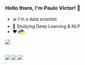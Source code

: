 ### Hello there, I'm Paulo Victor! 👋

- 📊 I'm a data scientist
- 📖 Studying Deep Learning & NLP
- ❤️<img align="center" alt="Paulo-Python" height="20" width="30" src="https://raw.githubusercontent.com/devicons/devicon/master/icons/python/python-original.svg">


<div>
  <a href="https://github.com/paulotutu">
  <img height="180em" src="https://github-readme-stats.vercel.app/api?username=paulotutu&show_icons=true&theme=dracula&include_all_commits=true&count_private=true"/>
  <!-- <img height="160em" src="https://github-readme-stats.vercel.app/api/top-langs/?username=paulotutu&layout=compact&langs_count=7&theme=dracula"/> -->
  <!-- <img height="180em" src="https://github-readme-stats.vercel.app/api/pin/?username=paulotutu&repo=github-readme-stats&theme=dracula"/> -->
</div>

##

<div>
  <a href="https://instagram.com/paulotutu87" target="_blank"><img src="https://img.shields.io/badge/-Instagram-%23E4405F?style=for-the-badge&logo=instagram&logoColor=white" target="_blank"></a>
  <a href="https://www.linkedin.com/in/paulovictorbarbosa" target="_blank"><img src="https://img.shields.io/badge/-LinkedIn-%230077B5?style=for-the-badge&logo=linkedin&logoColor=white" target="_blank"></a>
  <a href = "mailto:paulotutu87@gmail.com"><img src="https://img.shields.io/badge/Gmail-D14836?style=for-the-badge&logo=gmail&logoColor=white" target="paulotutu87@gmail.com"></a>
</div>
